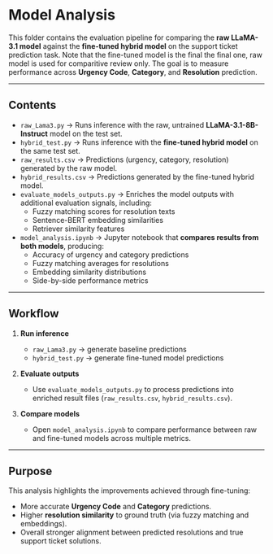 # Model Analysis

This folder contains the evaluation pipeline for comparing the **raw LLaMA-3.1 model** against the **fine-tuned hybrid model** on the support ticket prediction task. Note that the fine-tuned model is the final the final one, raw model is used for comparitive review only. 
The goal is to measure performance across **Urgency Code**, **Category**, and **Resolution** prediction.

---

## Contents

- `raw_Lama3.py` → Runs inference with the raw, untrained **LLaMA-3.1-8B-Instruct** model on the test set.  
- `hybrid_test.py` → Runs inference with the **fine-tuned hybrid model** on the same test set.  
- `raw_results.csv` → Predictions (urgency, category, resolution) generated by the raw model.  
- `hybrid_results.csv` → Predictions generated by the fine-tuned hybrid model.  
- `evaluate_models_outputs.py` → Enriches the model outputs with additional evaluation signals, including:
  - Fuzzy matching scores for resolution texts  
  - Sentence-BERT embedding similarities  
  - Retriever similarity features  
- `model_analysis.ipynb` → Jupyter notebook that **compares results from both models**, producing:
  - Accuracy of urgency and category predictions  
  - Fuzzy matching averages for resolutions  
  - Embedding similarity distributions  
  - Side-by-side performance metrics  

---

## Workflow

1. **Run inference**  
   - `raw_Lama3.py` → generate baseline predictions  
   - `hybrid_test.py` → generate fine-tuned model predictions  

2. **Evaluate outputs**  
   - Use `evaluate_models_outputs.py` to process predictions into enriched result files (`raw_results.csv`, `hybrid_results.csv`).  

3. **Compare models**  
   - Open `model_analysis.ipynb` to compare performance between raw and fine-tuned models across multiple metrics.  

---

## Purpose

This analysis highlights the improvements achieved through fine-tuning:
- More accurate **Urgency Code** and **Category** predictions.  
- Higher **resolution similarity** to ground truth (via fuzzy matching and embeddings).  
- Overall stronger alignment between predicted resolutions and true support ticket solutions.  

